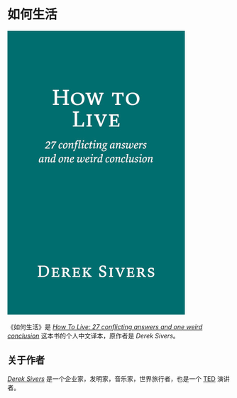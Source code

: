 # 如何生活

![How-To-Live](assets/image/DerekSivers-cover-HowToLive.jpg "How To Live")

《如何生活》是 [*How To Live: 27 conflicting answers and one weird conclusion*](https://sive.rs/h) 这本书的个人中文译本，原作者是 *Derek Sivers*。

## 关于作者

[*Derek Sivers*](https://sive.rs/about) 是一个企业家，发明家，音乐家，世界旅行者，也是一个 [TED](https://www.ted.com/) 演讲者。

